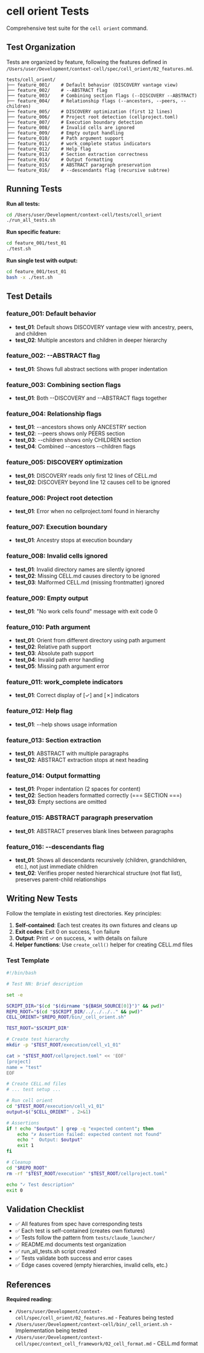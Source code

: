 # cell orient Tests

Comprehensive test suite for the `cell orient` command.

## Test Organization

Tests are organized by feature, following the features defined in `/Users/user/Development/context-cell/spec/cell_orient/02_features.md`.

```
tests/cell_orient/
├── feature_001/    # Default behavior (DISCOVERY vantage view)
├── feature_002/    # --ABSTRACT flag
├── feature_003/    # Combining section flags (--DISCOVERY --ABSTRACT)
├── feature_004/    # Relationship flags (--ancestors, --peers, --children)
├── feature_005/    # DISCOVERY optimization (first 12 lines)
├── feature_006/    # Project root detection (cellproject.toml)
├── feature_007/    # Execution boundary detection
├── feature_008/    # Invalid cells are ignored
├── feature_009/    # Empty output handling
├── feature_010/    # Path argument support
├── feature_011/    # work_complete status indicators
├── feature_012/    # Help flag
├── feature_013/    # Section extraction correctness
├── feature_014/    # Output formatting
├── feature_015/    # ABSTRACT paragraph preservation
└── feature_016/    # --descendants flag (recursive subtree)
```

## Running Tests

**Run all tests:**
```bash
cd /Users/user/Development/context-cell/tests/cell_orient
./run_all_tests.sh
```

**Run specific feature:**
```bash
cd feature_001/test_01
./test.sh
```

**Run single test with output:**
```bash
cd feature_001/test_01
bash -x ./test.sh
```

## Test Details

### feature_001: Default behavior
- **test_01**: Default shows DISCOVERY vantage view with ancestry, peers, and children
- **test_02**: Multiple ancestors and children in deeper hierarchy

### feature_002: --ABSTRACT flag
- **test_01**: Shows full abstract sections with proper indentation

### feature_003: Combining section flags
- **test_01**: Both --DISCOVERY and --ABSTRACT flags together

### feature_004: Relationship flags
- **test_01**: --ancestors shows only ANCESTRY section
- **test_02**: --peers shows only PEERS section
- **test_03**: --children shows only CHILDREN section
- **test_04**: Combined --ancestors --children flags

### feature_005: DISCOVERY optimization
- **test_01**: DISCOVERY reads only first 12 lines of CELL.md
- **test_02**: DISCOVERY beyond line 12 causes cell to be ignored

### feature_006: Project root detection
- **test_01**: Error when no cellproject.toml found in hierarchy

### feature_007: Execution boundary
- **test_01**: Ancestry stops at execution boundary

### feature_008: Invalid cells ignored
- **test_01**: Invalid directory names are silently ignored
- **test_02**: Missing CELL.md causes directory to be ignored
- **test_03**: Malformed CELL.md (missing frontmatter) ignored

### feature_009: Empty output
- **test_01**: "No work cells found" message with exit code 0

### feature_010: Path argument
- **test_01**: Orient from different directory using path argument
- **test_02**: Relative path support
- **test_03**: Absolute path support
- **test_04**: Invalid path error handling
- **test_05**: Missing path argument error

### feature_011: work_complete indicators
- **test_01**: Correct display of [✓] and [✗] indicators

### feature_012: Help flag
- **test_01**: --help shows usage information

### feature_013: Section extraction
- **test_01**: ABSTRACT with multiple paragraphs
- **test_02**: ABSTRACT extraction stops at next heading

### feature_014: Output formatting
- **test_01**: Proper indentation (2 spaces for content)
- **test_02**: Section headers formatted correctly (=== SECTION ===)
- **test_03**: Empty sections are omitted

### feature_015: ABSTRACT paragraph preservation
- **test_01**: ABSTRACT preserves blank lines between paragraphs

### feature_016: --descendants flag
- **test_01**: Shows all descendants recursively (children, grandchildren, etc.), not just immediate children
- **test_02**: Verifies proper nested hierarchical structure (not flat list), preserves parent-child relationships

## Writing New Tests

Follow the template in existing test directories. Key principles:

1. **Self-contained**: Each test creates its own fixtures and cleans up
2. **Exit codes**: Exit 0 on success, 1 on failure
3. **Output**: Print ✓ on success, ✗ with details on failure
4. **Helper functions**: Use `create_cell()` helper for creating CELL.md files

### Test Template

```bash
#!/bin/bash

# Test NN: Brief description

set -e

SCRIPT_DIR="$(cd "$(dirname "${BASH_SOURCE[0]}")" && pwd)"
REPO_ROOT="$(cd "$SCRIPT_DIR/../../../.." && pwd)"
CELL_ORIENT="$REPO_ROOT/bin/_cell_orient.sh"

TEST_ROOT="$SCRIPT_DIR"

# Create test hierarchy
mkdir -p "$TEST_ROOT/execution/cell_v1_01"

cat > "$TEST_ROOT/cellproject.toml" << 'EOF'
[project]
name = "test"
EOF

# Create CELL.md files
# ... test setup ...

# Run cell orient
cd "$TEST_ROOT/execution/cell_v1_01"
output=$("$CELL_ORIENT" . 2>&1)

# Assertions
if ! echo "$output" | grep -q "expected content"; then
    echo "✗ Assertion failed: expected content not found"
    echo "  Output: $output"
    exit 1
fi

# Cleanup
cd "$REPO_ROOT"
rm -rf "$TEST_ROOT/execution" "$TEST_ROOT/cellproject.toml"

echo "✓ Test description"
exit 0
```

## Validation Checklist

- ✅ All features from spec have corresponding tests
- ✅ Each test is self-contained (creates own fixtures)
- ✅ Tests follow the pattern from `tests/claude_launcher/`
- ✅ README.md documents test organization
- ✅ run_all_tests.sh script created
- ✅ Tests validate both success and error cases
- ✅ Edge cases covered (empty hierarchies, invalid cells, etc.)

## References

**Required reading**:
- `/Users/user/Development/context-cell/spec/cell_orient/02_features.md` - Features being tested
- `/Users/user/Development/context-cell/bin/_cell_orient.sh` - Implementation being tested
- `/Users/user/Development/context-cell/spec/context_cell_framework/02_cell_format.md` - CELL.md format
